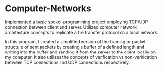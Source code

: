 # Computer-Networks
Implemented a basic socket-programming project employing TCP/UDP connection between client and server.
Utilized computer network architecture concepts to replicate a file transfer protocol on a local network.

In this program, I created a simplified version of the framing or packet structure of sent packets by creating a buffer of a defined length and writing into the buffer and sending it from the server to the client locally on my computer. It also utilizes the concepts of verification vs non-verification between TCP connections and UDP connections respectively.
